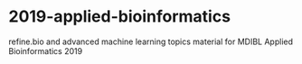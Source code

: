 # 2019-applied-bioinformatics
refine.bio and advanced machine learning topics material for MDIBL Applied Bioinformatics 2019
